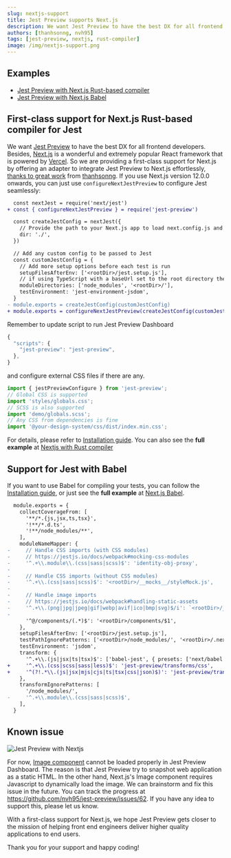 ```yaml
---
slug: nextjs-support
title: Jest Preview supports Next.js
description: We want Jest Preview to have the best DX for all frontend developers. Besides, Next.js is a wonderful and extremely popular React framework that is powered by Vercel. So we are providing a first-class support for Next.js by offering an adapter to integrate Jest Preview to Next.js effortlessly, thanks to great work from thanhsonng.
authors: [thanhsonng, nvh95]
tags: [jest-preview, nextjs, rust-compiler]
image: /img/nextjs-support.png
---
```


## Examples

- [Jest Preview with Next.js Rust-based compiler](https://github.com/nvh95/jest-preview/tree/main/examples/nextjs)
- [Jest Preview with Next.js Babel](https://github.com/nvh95/jest-preview/tree/main/examples/nextjs-babel)

## First-class support for Next.js Rust-based compiler for Jest

We want [Jest Preview](https://jest-preview.com) to have the best DX for all frontend developers. Besides, [Next.js](https://nextjs.org) is a wonderful and extremely popular React framework that is powered by [Vercel](https://vercel.com). So we are providing a first-class support for Next.js by offering an adapter to integrate Jest Preview to Next.js effortlessly, [thanks to great work](https://github.com/nvh95/jest-preview/pull/64) from [thanhsonng](https://github.com/thanhsonng). If you use Next.js version 12.0.0 onwards, you can just use `configureNextJestPreview` to configure Jest seamlessly:

<!--truncate-->

```diff
  const nextJest = require('next/jest')
+ const { configureNextJestPreview } = require('jest-preview')

  const createJestConfig = nextJest({
    // Provide the path to your Next.js app to load next.config.js and .env files in your test environment
    dir: './',
  })

  // Add any custom config to be passed to Jest
  const customJestConfig = {
    // Add more setup options before each test is run
    setupFilesAfterEnv: ['<rootDir>/jest.setup.js'],
    // if using TypeScript with a baseUrl set to the root directory then you need the below for alias' to work
    moduleDirectories: ['node_modules', '<rootDir>/'],
    testEnvironment: 'jest-environment-jsdom',
  }
- module.exports = createJestConfig(customJestConfig)
+ module.exports = configureNextJestPreview(createJestConfig(customJestConfig));
```

Remember to update script to run Jest Preview Dashboard

```js
{
  "scripts": {
    "jest-preview": "jest-preview",
  },
}
```

and configure external CSS files if there are any.

```js
import { jestPreviewConfigure } from 'jest-preview';
// Global CSS is supported
import 'styles/globals.css';
// SCSS is also supported
import 'demo/globals.scss';
// Any CSS from dependencies is fine
import '@your-design-system/css/dist/index.min.css';
```

For details, please refer to [Installation guide](/docs/getting-started/installation). You can also see the **full example** at [Nextjs with Rust compiler](https://github.com/nvh95/jest-preview/tree/main/examples/nextjs)

## Support for Jest with Babel

If you want to use Babel for compiling your tests, you can follow the [Installation guide](/docs/getting-started/installation), or just see the **full example** at [Next.js Babel](https://github.com/nvh95/jest-preview/tree/main/examples/nextjs-babel).

```diff
  module.exports = {
    collectCoverageFrom: [
      '**/*.{js,jsx,ts,tsx}',
      '!**/*.d.ts',
      '!**/node_modules/**',
    ],
    moduleNameMapper: {
-     // Handle CSS imports (with CSS modules)
-     // https://jestjs.io/docs/webpack#mocking-css-modules
-     '^.+\\.module\\.(css|sass|scss)$': 'identity-obj-proxy',
-
-     // Handle CSS imports (without CSS modules)
-     '^.+\\.(css|sass|scss)$': '<rootDir>/__mocks__/styleMock.js',
-
-     // Handle image imports
-     // https://jestjs.io/docs/webpack#handling-static-assets
-     '^.+\\.(png|jpg|jpeg|gif|webp|avif|ico|bmp|svg)$/i': `<rootDir>/__mocks__/fileMock.js`,
-
      '^@/components/(.*)$': '<rootDir>/components/$1',
    },
    setupFilesAfterEnv: ['<rootDir>/jest.setup.js'],
    testPathIgnorePatterns: ['<rootDir>/node_modules/', '<rootDir>/.next/'],
    testEnvironment: 'jsdom',
    transform: {
      '^.+\\.(js|jsx|ts|tsx)$': ['babel-jest', { presets: ['next/babel'] }],
+     '^.+\\.(css|scss|sass|less)$': 'jest-preview/transforms/css',
+     '^(?!.*\\.(js|jsx|mjs|cjs|ts|tsx|css|json)$)': 'jest-preview/transforms/file',
    },
    transformIgnorePatterns: [
      '/node_modules/',
-     '^.+\\.module\\.(css|sass|scss)$',
    ],
  }
```

## Known issue

![Jest Preview with Nextjs](./nextjs-snapshot.png)

For now, [Image component](https://nextjs.org/docs/api-reference/next/image) cannot be loaded properly in Jest Preview Dashboard. The reason is that Jest Preview try to snapshot web application as a static HTML. In the other hand, Next.js's Image component requires Javascript to dynamically load the image. We can brainstorm and fix this issue in the future. You can track the progress at https://github.com/nvh95/jest-preview/issues/62. If you have any idea to support this, please let us know.

With a first-class support for Next.js, we hope Jest Preview gets closer to the mission of helping front end engineers deliver higher quality applications to end users.

Thank you for your support and happy coding!
